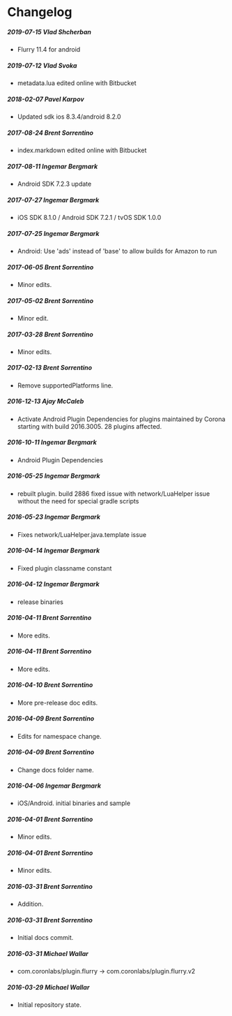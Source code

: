 # Changelog
##### 2019-07-15  Vlad Shcherban
 * Flurry 11.4 for android

##### 2019-07-12  Vlad Svoka
 * metadata.lua edited online with Bitbucket

##### 2018-02-07  Pavel Karpov
 * Updated sdk ios 8.3.4/android 8.2.0

##### 2017-08-24  Brent Sorrentino
 * index.markdown edited online with Bitbucket

##### 2017-08-11  Ingemar Bergmark
 * Android SDK 7.2.3 update

##### 2017-07-27  Ingemar Bergmark
 * iOS SDK 8.1.0 / Android SDK 7.2.1 / tvOS SDK 1.0.0

##### 2017-07-25  Ingemar Bergmark
 * Android: Use 'ads' instead of 'base' to allow builds for Amazon to run

##### 2017-06-05  Brent Sorrentino
 * Minor edits.

##### 2017-05-02  Brent Sorrentino
 * Minor edit.

##### 2017-03-28  Brent Sorrentino
 * Minor edits.

##### 2017-02-13  Brent Sorrentino
 * Remove supportedPlatforms line.

##### 2016-12-13  Ajay McCaleb
 * Activate Android Plugin Dependencies for plugins maintained by Corona starting with build 2016.3005. 28 plugins affected.

##### 2016-10-11  Ingemar Bergmark
 * Android Plugin Dependencies

##### 2016-05-25  Ingemar Bergmark
 * rebuilt plugin. build 2886 fixed issue with network/LuaHelper issue without the need for special gradle scripts

##### 2016-05-23  Ingemar Bergmark
 * Fixes network/LuaHelper.java.template issue

##### 2016-04-14  Ingemar Bergmark
 * Fixed plugin classname constant

##### 2016-04-12  Ingemar Bergmark
 * release binaries

##### 2016-04-11  Brent Sorrentino
 * More edits.

##### 2016-04-11  Brent Sorrentino
 * More edits.

##### 2016-04-10  Brent Sorrentino
 * More pre-release doc edits.

##### 2016-04-09  Brent Sorrentino
 * Edits for namespace change.

##### 2016-04-09  Brent Sorrentino
 * Change docs folder name.

##### 2016-04-06  Ingemar Bergmark
 * iOS/Android. initial binaries and sample

##### 2016-04-01  Brent Sorrentino
 * Minor edits.

##### 2016-04-01  Brent Sorrentino
 * Minor edits.

##### 2016-03-31  Brent Sorrentino
 * Addition.

##### 2016-03-31  Brent Sorrentino
 * Initial docs commit.

##### 2016-03-31  Michael Wallar
 * com.coronlabs/plugin.flurry -> com.coronlabs/plugin.flurry.v2

##### 2016-03-29  Michael Wallar
 * Initial repository state.

